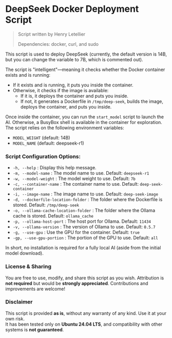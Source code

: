# DeepSeek Docker Deployment Script

>    Script written by Henry Letellier  
>    
>    Dependencies: docker, curl, and sudo  

This script is used to deploy DeepSeek (currently, the default version is 14B, but you can change the variable to 7B, which is commented out).  

The script is "intelligent"—meaning it checks whether the Docker container exists and is running:  
- If it exists and is running, it puts you inside the container.  
- Otherwise, it checks if the image is available:  
  - If it is, it deploys the container and puts you inside.  
  - If not, it generates a Dockerfile in `/tmp/deep-seek`, builds the image, deploys the container, and puts you inside.  

Once inside the container, you can run the `start_model` script to launch the AI. Otherwise, a BusyBox shell is available in the container for exploration. The script relies on the following environment variables:  
- `MODEL_WEIGHT` (default: 14B)  
- `MODEL_NAME` (default: deepseek-r1)  

### Script Configuration Options:  

*    `-h, --help` : Display this help message.  
*    `-m, --model-name` : The model name to use. Default: `deepseek-r1`  
*    `-w, --model-weight` : The model weight to use. Default: `7b`  
*    `-c, --container-name` : The container name to use. Default: `deep-seek-container`  
*    `-i, --image-name` : The image name to use. Default: `deep-seek-image`  
*    `-d, --dockerfile-location-folder` : The folder where the Dockerfile is stored. Default: `/tmp/deep-seek`  
*    `-o, --ollama-cache-location-folder` : The folder where the Ollama cache is stored. Default: `ollama_cache`  
*    `-p, --ollama-host-port` : The host port for Ollama. Default: `11434`  
*    `-v, --ollama-version` : The version of Ollama to use. Default: `0.5.7`  
*    `-g, --use-gpu` : Use the GPU for the container. Default: `true`  
*    `-gp, --use-gpu-portion` : The portion of the GPU to use. Default: `all`  

In short, no installation is required for a fully local AI (aside from the initial model download).  

### License & Sharing  

You are free to use, modify, and share this script as you wish. Attribution is **not required** but would be **strongly appreciated**. Contributions and improvements are welcome!  

### Disclaimer  

This script is provided **as is**, without any warranty of any kind. Use it at your own risk.  
It has been tested only on **Ubuntu 24.04 LTS**, and compatibility with other systems is **not guaranteed**.  
